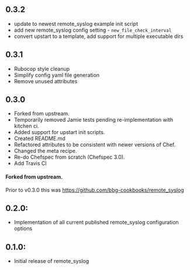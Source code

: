 ## 0.3.2

* update to newest remote_syslog example init script
* add new remote_syslog config setting - `new_file_check_interval`
* convert upstart to a template, add support for multiple executable dirs


## 0.3.1

* Rubocop style cleanup
* Simplify config yaml file generation
* Remove unused attributes


## 0.3.0

* Forked from upstream.
* Temporarily removed Jamie tests pending re-implementation with kitchen ci.
* Added support for upstart init scripts.
* Created README.md
* Refactored attributes to be consistent with newer versions of Chef.
* Changed the meta recipe.
* Re-do Chefspec from scratch (Chefspec 3.0).
* Add Travis CI


#### Forked from upstream.

Prior to v0.3.0 this was https://github.com/bbg-cookbooks/remote_syslog

## 0.2.0:

* Implementation of all current published remote_syslog configuration options

## 0.1.0:

* Initial release of remote_syslog
